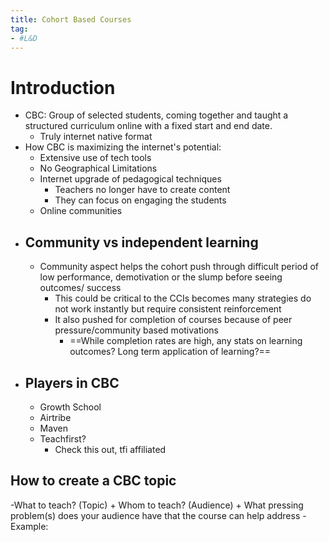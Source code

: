 ```yaml
---
title: Cohort Based Courses 
tag: 
- #L&D
---
```



# Introduction

- CBC: Group of selected students, coming together and taught a structured curriculum online with a fixed start and end date. 
	- Truly internet native format
- How CBC is maximizing the internet's potential: 
	- Extensive use of tech tools
	- No Geographical Limitations
	- Internet upgrade of pedagogical techniques
		- Teachers no longer have to create content 
		- They can focus on engaging the students 
	- Online communities
- ## Community vs independent learning
	- Community aspect helps the cohort push through difficult period of low performance, demotivation or the slump before seeing outcomes/ success
		- This could be critical to the CCIs becomes many strategies do not work instantly but require consistent reinforcement
		- It also pushed for completion of courses because of peer pressure/community based motivations
			- ==While completion rates are high, any stats on learning outcomes? Long term application of learning?==
- ## Players in CBC
	- Growth School
	- Airtribe
	- Maven
	- Teachfirst?
		- Check this out, tfi affiliated

## How to create a CBC topic
-What to teach? (Topic) + Whom to teach? (Audience) + What pressing problem(s) does your audience have that the course can help address
	- Example: 